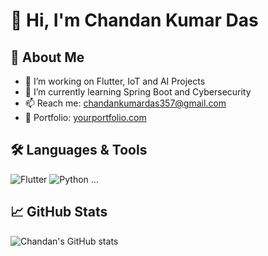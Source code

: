 # 👋 Hi, I'm Chandan Kumar Das

## 🚀 About Me
- 🔭 I’m working on Flutter, IoT and AI Projects
- 🌱 I’m currently learning Spring Boot and Cybersecurity
- 📫 Reach me: [chandankumardas357@gmail.com](mailto:chandankumardas357@gmail.com)
- 💼 Portfolio: [yourportfolio.com](https://yourportfolio.com)

## 🛠️ Languages & Tools
![Flutter](https://img.shields.io/badge/-Flutter-02569B?logo=flutter&logoColor=white)
![Python](https://img.shields.io/badge/-Python-3776AB?logo=python&logoColor=white)
...

## 📈 GitHub Stats
![Chandan's GitHub stats](https://github-readme-stats.vercel.app/api?username=chandan-codes&show_icons=true&theme=radical)
